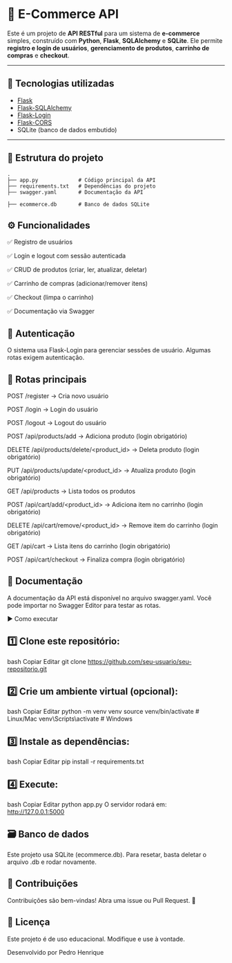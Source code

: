 # 🛒 E-Commerce API

Este é um projeto de **API RESTful** para um sistema de **e-commerce** simples, construído com **Python**, **Flask**, **SQLAlchemy** e **SQLite**. Ele permite **registro e login de usuários**, **gerenciamento de produtos**, **carrinho de compras** e **checkout**.

---

## 🚀 Tecnologias utilizadas

- [Flask](https://flask.palletsprojects.com/)
- [Flask-SQLAlchemy](https://flask-sqlalchemy.palletsprojects.com/)
- [Flask-Login](https://flask-login.readthedocs.io/)
- [Flask-CORS](https://flask-cors.readthedocs.io/)
- SQLite (banco de dados embutido)

---

## 📂 Estrutura do projeto

```plaintext
.
├── app.py             # Código principal da API
├── requirements.txt   # Dependências do projeto
├── swagger.yaml       # Documentação da API

├── ecommerce.db       # Banco de dados SQLite
````
## ⚙️ Funcionalidades

✅ Registro de usuários

✅ Login e logout com sessão autenticada

✅ CRUD de produtos (criar, ler, atualizar, deletar)

✅ Carrinho de compras (adicionar/remover itens)

✅ Checkout (limpa o carrinho)

✅ Documentação via Swagger

## 🔐 Autenticação
O sistema usa Flask-Login para gerenciar sessões de usuário. Algumas rotas exigem autenticação.

## 📌 Rotas principais
POST /register → Cria novo usuário

POST /login → Login do usuário

POST /logout → Logout do usuário

POST /api/products/add → Adiciona produto (login obrigatório)

DELETE /api/products/delete/<product_id> → Deleta produto (login obrigatório)

PUT /api/products/update/<product_id> → Atualiza produto (login obrigatório)

GET /api/products → Lista todos os produtos

POST /api/cart/add/<product_id> → Adiciona item no carrinho (login obrigatório)

DELETE /api/cart/remove/<product_id> → Remove item do carrinho (login obrigatório)

GET /api/cart → Lista itens do carrinho (login obrigatório)

POST /api/cart/checkout → Finaliza compra (login obrigatório)

## 📃 Documentação
A documentação da API está disponível no arquivo swagger.yaml.
Você pode importar no Swagger Editor para testar as rotas.

▶️ Como executar
## 1️⃣ Clone este repositório:

bash
Copiar
Editar
git clone https://github.com/seu-usuario/seu-repositorio.git
## 2️⃣ Crie um ambiente virtual (opcional):

bash
Copiar
Editar
python -m venv venv
source venv/bin/activate  # Linux/Mac
venv\Scripts\activate     # Windows
## 3️⃣ Instale as dependências:

bash
Copiar
Editar
pip install -r requirements.txt
## 4️⃣ Execute:

bash
Copiar
Editar
python app.py
O servidor rodará em: http://127.0.0.1:5000

## 🗃️ Banco de dados
Este projeto usa SQLite (ecommerce.db). Para resetar, basta deletar o arquivo .db e rodar novamente.

## 🙌 Contribuições
Contribuições são bem-vindas!
Abra uma issue ou Pull Request. 🚀

## 📜 Licença
Este projeto é de uso educacional. Modifique e use à vontade.

Desenvolvido por Pedro Henrique
